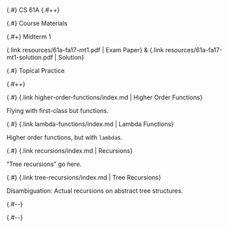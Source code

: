 
{.#} CS 61A
{.#++}

{.#} Course Materials

<div data-markdown class="horizontal-sections">
  <div data-markdown>

{.#+} Midterm 1

{.link resources/61a-fa17-mt1.pdf | Exam Paper} & {.link resources/61a-fa17-mt1-solution.pdf | Solution}

  </div>
</div>

{.#} Topical Practice

{.#++}

<div data-markdown class="horizontal-sections">
  <div data-markdown>

{.#} {.link higher-order-functions/index.md | Higher Order Functions}

Flying with first-class but functions.

  </div>
  <div data-markdown>

{.#} {.link lambda-functions/index.md | Lambda Functions}

Higher order functions, but with `lambda`s.

  </div>
  <div data-markdown>

{.#} {.link recursions/index.md | Recursions}

<q>Tree recursions</q> go here.

  </div>
  <div data-markdown>

{.#} {.link tree-recursions/index.md | Tree Recursions}

Disambiguation: Actual recursions on abstract tree structures.

  </div>
</div>

{.#--}

{.#--}
